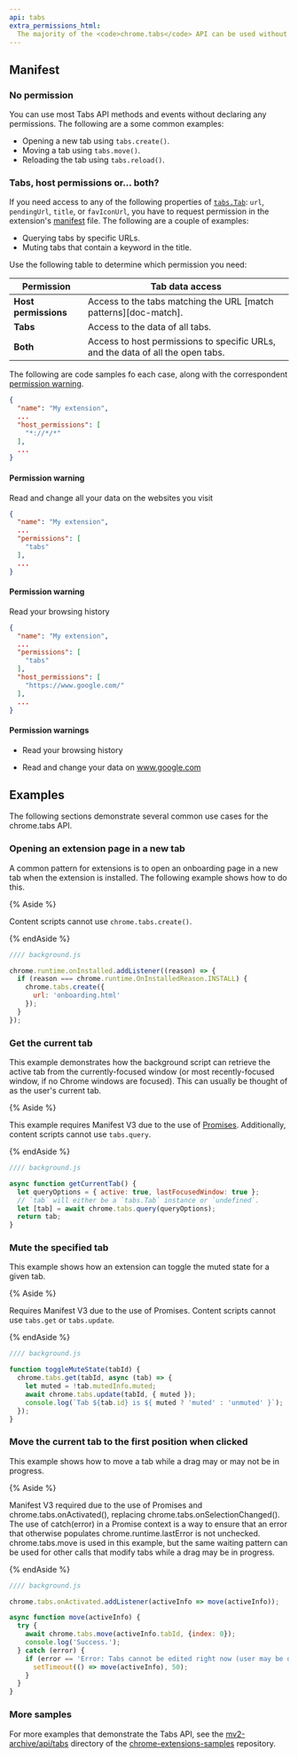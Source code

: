 ```yaml
---
api: tabs
extra_permissions_html:
  The majority of the <code>chrome.tabs</code> API can be used without declaring any permission. However, the <code>"tabs"</code> permission is required in order to populate the <code>url</code>, <code>pendingUrl</code>, <code>title</code>, and <code>favIconUrl</code> properties of <code><a href="#type-Tab">Tab</a></code>.
---
```


## Manifest

### No permission

You can use most Tabs API methods and events without declaring any permissions. The following are a some common examples:

- Opening a new tab using `tabs.create()`.
- Moving a tab using `tabs.move()`.
- Reloading the tab using `tabs.reload()`.

### Tabs, host permissions or... both?

If you need access to any of the following properties of [`tabs.Tab`][tab]: `url`, `pendingUrl`,
`title`, or `favIconUrl`, you have to request permission in the extension's
[manifest][doc-manifest] file. The following are a couple of examples:

- Querying tabs by specific URLs.
- Muting tabs that contain a keyword in the title.

Use the following table to determine which permission you need:

| Permission           | Tab data access                                                                 |
|----------------------|---------------------------------------------------------------------------------|
| **Host permissions** | Access to the tabs matching the URL [match patterns][doc-match].                |
| **Tabs**             | Access to the data of all tabs.                                                 |
| **Both**             | Access to host permissions to specific URLs, and the data of all the open tabs. |

The following are code samples fo each case, along with the correspondent [permission warning][doc-perms].

<web-tabs>
  <web-tab title="Host Permissions (code)">

  ```json
  {
    "name": "My extension",
    ...
    "host_permissions": [
      "*://*/*"
    ],
    ...
  }
  ```

#### Permission warning

Read and change all your data on the websites you visit

  </web-tab>
    <web-tab title="Tabs permission (code)">
   
  ```json
  {
    "name": "My extension",
    ...
    "permissions": [
      "tabs"
    ],
    ...
  }
  ```

#### Permission warning

Read your browsing history

  </web-tab>
  <web-tab title="Both (code)">

```json
{
  "name": "My extension",
  ...
  "permissions": [
    "tabs"
  ],
  "host_permissions": [
    "https://www.google.com/"
  ],
  ...
}
```

#### Permission warnings

- Read your browsing history
- Read and change your data on www.google.com


  </web-tab>
</web-tabs>


## Examples

The following sections demonstrate several common use cases for the chrome.tabs API.

### Opening an extension page in a new tab

A common pattern for extensions is to open an onboarding page in a new tab when the extension is
installed. The following example shows how to do this.

{% Aside %}

Content scripts cannot use `chrome.tabs.create()`.

{% endAside %}

```js
//// background.js

chrome.runtime.onInstalled.addListener((reason) => {
  if (reason === chrome.runtime.OnInstalledReason.INSTALL) {
    chrome.tabs.create({
      url: 'onboarding.html'
    });
  }
});
```

### Get the current tab

This example demonstrates how the background script can retrieve the active tab from the
currently-focused window (or most recently-focused window, if no Chrome windows are focused). This
can usually be thought of as the user's current tab.

{% Aside %}

This example requires Manifest V3 due to the use of [Promises][doc-promises]. Additionally, content
scripts cannot use `tabs.query`.

{% endAside %}

```js
//// background.js

async function getCurrentTab() {
  let queryOptions = { active: true, lastFocusedWindow: true };
  // `tab` will either be a `tabs.Tab` instance or `undefined`.
  let [tab] = await chrome.tabs.query(queryOptions);
  return tab;
}
```

### Mute the specified tab

This example shows how an extension can toggle the muted state for a given tab.

{% Aside %}

Requires Manifest V3 due to the use of Promises. Content scripts cannot use `tabs.get` or
`tabs.update`.

{% endAside %}

```js
//// background.js

function toggleMuteState(tabId) {
  chrome.tabs.get(tabId, async (tab) => {
    let muted = !tab.mutedInfo.muted;
    await chrome.tabs.update(tabId, { muted });
    console.log(`Tab ${tab.id} is ${ muted ? 'muted' : 'unmuted' }`);
  });
}
```

### Move the current tab to the first position when clicked

This example shows how to move a tab while a drag may or may not be in progress.

{% Aside %}

Manifest V3 required due to the use of Promises and chrome.tabs.onActivated(), replacing
chrome.tabs.onSelectionChanged(). The use of catch(error) in a Promise context is a way to ensure
that an error that otherwise populates chrome.runtime.lastError is not unchecked. chrome.tabs.move
is used in this example, but the same waiting pattern can be used for other calls that modify tabs
while a drag may be in progress.

{% endAside %}

```js
//// background.js

chrome.tabs.onActivated.addListener(activeInfo => move(activeInfo));

async function move(activeInfo) {
  try {
    await chrome.tabs.move(activeInfo.tabId, {index: 0});
    console.log('Success.');
  } catch (error) {
    if (error == 'Error: Tabs cannot be edited right now (user may be dragging a tab).') {
      setTimeout(() => move(activeInfo), 50);
    }
  }
}
```

### More samples

For more examples that demonstrate the Tabs API, see the [mv2-archive/api/tabs][mv2-tabs-samples]
directory of the [chrome-extensions-samples][samples-repo] repository.

[doc-manifest]: /docs/extensions/mv3/manifest/
[doc-perms]: /docs/extensions/mv3/permission_warnings/
[doc-promises]: /docs/extensions/mv3/promises/
[mv2-tabs-samples]: https://github.com/GoogleChrome/chrome-extensions-samples/tree/master/mv2-archive/api/tabs/
[samples-repo]: https://github.com/GoogleChrome/chrome-extensions-samples
[tab]: #type-Tab

